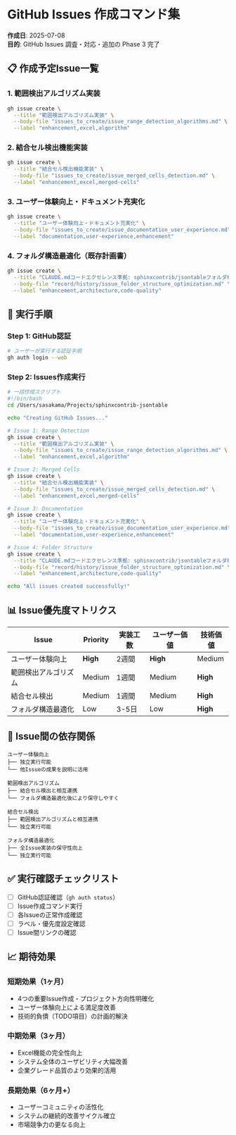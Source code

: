 # GitHub Issues 作成コマンド集

**作成日**: 2025-07-08  
**目的**: GitHub Issues 調査・対応・追加の Phase 3 完了

## 📋 作成予定Issue一覧

### 1. 範囲検出アルゴリズム実装
```bash
gh issue create \
  --title "範囲検出アルゴリズム実装" \
  --body-file "issues_to_create/issue_range_detection_algorithms.md" \
  --label "enhancement,excel,algorithm"
```

### 2. 結合セル検出機能実装
```bash
gh issue create \
  --title "結合セル検出機能実装" \
  --body-file "issues_to_create/issue_merged_cells_detection.md" \
  --label "enhancement,excel,merged-cells"
```

### 3. ユーザー体験向上・ドキュメント充実化
```bash
gh issue create \
  --title "ユーザー体験向上・ドキュメント充実化" \
  --body-file "issues_to_create/issue_documentation_user_experience.md" \
  --label "documentation,user-experience,enhancement"
```

### 4. フォルダ構造最適化（既存計画書）
```bash
gh issue create \
  --title "CLAUDE.mdコードエクセレンス準拠: sphinxcontrib/jsontableフォルダ構造最適化" \
  --body-file "record/history/issue_folder_structure_optimization.md" \
  --label "enhancement,architecture,code-quality"
```

## 🎯 実行手順

### Step 1: GitHub認証
```bash
# ユーザーが実行する認証手順
gh auth login --web
```

### Step 2: Issues作成実行
```bash
# 一括作成スクリプト
#!/bin/bash
cd /Users/sasakama/Projects/sphinxcontrib-jsontable

echo "Creating GitHub Issues..."

# Issue 1: Range Detection
gh issue create \
  --title "範囲検出アルゴリズム実装" \
  --body-file "issues_to_create/issue_range_detection_algorithms.md" \
  --label "enhancement,excel,algorithm"

# Issue 2: Merged Cells
gh issue create \
  --title "結合セル検出機能実装" \
  --body-file "issues_to_create/issue_merged_cells_detection.md" \
  --label "enhancement,excel,merged-cells"

# Issue 3: Documentation
gh issue create \
  --title "ユーザー体験向上・ドキュメント充実化" \
  --body-file "issues_to_create/issue_documentation_user_experience.md" \
  --label "documentation,user-experience,enhancement"

# Issue 4: Folder Structure
gh issue create \
  --title "CLAUDE.mdコードエクセレンス準拠: sphinxcontrib/jsontableフォルダ構造最適化" \
  --body-file "record/history/issue_folder_structure_optimization.md" \
  --label "enhancement,architecture,code-quality"

echo "All issues created successfully!"
```

## 📊 Issue優先度マトリクス

| Issue | Priority | 実装工数 | ユーザー価値 | 技術価値 |
|-------|----------|----------|--------------|----------|
| ユーザー体験向上 | **High** | 2週間 | **High** | Medium |
| 範囲検出アルゴリズム | Medium | 1週間 | Medium | **High** |
| 結合セル検出 | Medium | 1週間 | Medium | **High** |
| フォルダ構造最適化 | Low | 3-5日 | Low | **High** |

## 🔗 Issue間の依存関係

```text
ユーザー体験向上
├── 独立実行可能
└── 他Issueの成果を説明に活用

範囲検出アルゴリズム
├── 結合セル検出と相互連携
└── フォルダ構造最適化後により保守しやすく

結合セル検出
├── 範囲検出アルゴリズムと相互連携
└── 独立実行可能

フォルダ構造最適化
├── 全Issue実装の保守性向上
└── 独立実行可能
```

## ✅ 実行確認チェックリスト

- [ ] GitHub認証確認（`gh auth status`）
- [ ] Issue作成コマンド実行
- [ ] 各Issueの正常作成確認
- [ ] ラベル・優先度設定確認
- [ ] Issue間リンクの確認

## 📈 期待効果

### 短期効果（1ヶ月）
- 4つの重要Issue作成・プロジェクト方向性明確化
- ユーザー体験向上による満足度改善
- 技術的負債（TODO項目）の計画的解決

### 中期効果（3ヶ月）
- Excel機能の完全性向上
- システム全体のユーザビリティ大幅改善
- 企業グレード品質のより効果的活用

### 長期効果（6ヶ月+）
- ユーザーコミュニティの活性化
- システムの継続的改善サイクル確立
- 市場競争力の更なる向上